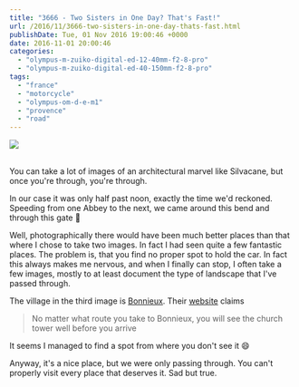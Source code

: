 ```yaml
---
title: "3666 - Two Sisters in One Day? That's Fast!"
url: /2016/11/3666-two-sisters-in-one-day-thats-fast.html
publishDate: Tue, 01 Nov 2016 19:00:46 +0000
date: 2016-11-01 20:00:46
categories: 
  - "olympus-m-zuiko-digital-ed-12-40mm-f2-8-pro"
  - "olympus-m-zuiko-digital-ed-40-150mm-f2-8-pro"
tags: 
  - "france"
  - "motorcycle"
  - "olympus-om-d-e-m1"
  - "provence"
  - "road"
---
```

<div class="container">
<div class="center"><a target="_blank" href="https://d25zfm9zpd7gm5.cloudfront.net/1200x1200/2016/20160620_122845_lr.jpg"><img class="webfeedsFeaturedVisual" src="https://d25zfm9zpd7gm5.cloudfront.net/0600x0600/2016/20160620_122845_lr.jpg" /></a></div>
</div>
<br />

You can take a lot of images of an architectural marvel like Silvacane, but once you're through, you're through.

<a target="_blank" href="https://d25zfm9zpd7gm5.cloudfront.net/1200x1200/2016/20160620_122948_lr.jpg"><img style="margin: 0pt 10px 0pt 0px; float: left;" src="https://d25zfm9zpd7gm5.cloudfront.net/0150x0150/2016/20160620_122948_lr.jpg" alt="" border="0" /></a> In our case it was only half past noon, exactly the time we'd reckoned. Speeding from one Abbey to the next, we came around this bend and through this gate 🙂

<a target="_blank" href="https://d25zfm9zpd7gm5.cloudfront.net/1200x1200/2016/20160620_124342_lr.jpg"><img style="margin: 0pt 0px 0pt 10px; float: right;" src="https://d25zfm9zpd7gm5.cloudfront.net/0150x0150/2016/20160620_124342_lr.jpg" alt="" border="0" /></a> Well, photographically there would have been much better places than that where I chose to take two images. In fact I had seen quite a few fantastic places. The problem is, that you find no proper spot to hold the car. In fact this always makes me nervous, and when I finally can stop, I often take a few images, mostly to at least document the type of landscape that I've passed through.

The village in the third image is <a href="https://en.wikipedia.org/wiki/Bonnieux" target="_blank">Bonnieux</a>. Their <a href="http://www.provenceweb.fr/e/vaucluse/bonnieux/bonnieux.htm" target="_blank">website</a> claims <blockquote>No matter what route you take to Bonnieux, you will see the church tower well before you arrive</blockquote>It seems I managed to find a spot from where you don't see it 😄

Anyway, it's a nice place, but we were only passing through. You can't properly visit every place that deserves it. Sad but true.
